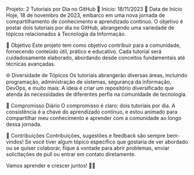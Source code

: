 Projeto: 2 Tutoriais por Dia no GitHub 🚀
Início: 18/11/2023
📆 Data de Início
Hoje, 18 de novembro de 2023, embarco em uma nova jornada de compartilhamento de conhecimento e aprendizado contínuo. O objetivo é postar dois tutoriais por dia no GitHub, abrangendo uma variedade de tópicos relacionados à Tecnologia da Informação.

🚀 Objetivo
Este projeto tem como objetivo contribuir para a comunidade, fornecendo conteúdo útil, prático e educativo. Cada tutorial será cuidadosamente elaborado, abordando desde conceitos fundamentais até técnicas avançadas.

🌐 Diversidade de Tópicos
Os tutoriais abrangerão diversas áreas, incluindo programação, administração de sistemas, segurança da informação, DevOps, e muito mais. A ideia é criar um repositório diversificado que atenda às necessidades de diferentes perfis na comunidade de tecnologia.

📅 Compromisso Diário
O compromisso é claro: dois tutoriais por dia. A consistência é a chave do aprendizado contínuo, e estou animado para compartilhar meu conhecimento e aprender com a comunidade ao longo dessa jornada.

🤝 Contribuições
Contribuições, sugestões e feedback são sempre bem-vindos! Se você tiver algum tópico específico que gostaria de ver abordado ou se quiser colaborar, fique à vontade para abrir problemas, enviar solicitações de pull ou entrar em contato diretamente.

Vamos aprender e crescer juntos! 🌱✨
